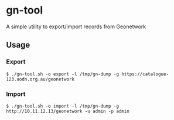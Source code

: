 # gn-tool

A simple utility to export/import records from Geonetwork

## Usage

### Export

```
$ ./gn-tool.sh -o export -l /tmp/gn-dump -g https://catalogue-123.aodn.org.au/geonetwork
```

### Import
```
$ ./gn-tool.sh -o import -l /tmp/gn-dump -g http://10.11.12.13/geonetwork -u admin -p admin
```
